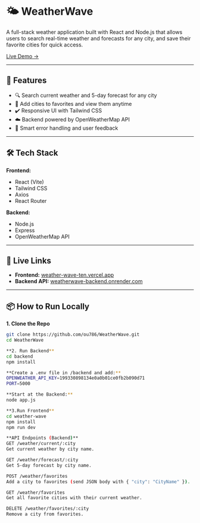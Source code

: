 # 🌤️ WeatherWave

A full-stack weather application built with React and Node.js that allows users to search real-time weather and forecasts for any city, and save their favorite cities for quick access.

[Live Demo →](https://weather-wave-ten.vercel.app/)

---

## 🚀 Features

- 🔍 Search current weather and 5-day forecast for any city
- 💙 Add cities to favorites and view them anytime
- ✔️ Responsive UI with Tailwind CSS
- ☁️ Backend powered by OpenWeatherMap API
- 🧠 Smart error handling and user feedback

---

## 🛠️ Tech Stack

**Frontend:**  
- React (Vite)
- Tailwind CSS
- Axios
- React Router

**Backend:**  
- Node.js
- Express
- OpenWeatherMap API

---

## 🔗 Live Links

- **Frontend:** [weather-wave-ten.vercel.app](https://weather-wave-ten.vercel.app/)
- **Backend API:** [weatherwave-backend.onrender.com](https://weatherwave-backend.onrender.com/weather)

---

## 📦 How to Run Locally

**1. Clone the Repo**

```bash
git clone https://github.com/ou786/WeatherWave.git
cd WeatherWave

**2. Run Backend**
cd backend
npm install

**Create a .env file in /backend and add:**
OPENWEATHER_API_KEY=199330898134e0a0b01ce0fb2b090d71
PORT=5000

**Start at the Backend:**
node app.js

**3.Run Frontend**
cd weather-wave
npm install
npm run dev

**API Endpoints (Backend)**
GET /weather/current/:city
Get current weather by city name.

GET /weather/forecast/:city
Get 5-day forecast by city name.

POST /weather/favorites
Add a city to favorites (send JSON body with { "city": "CityName" }).

GET /weather/favorites
Get all favorite cities with their current weather.

DELETE /weather/favorites/:city
Remove a city from favorites.
